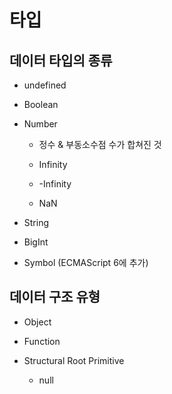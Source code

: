 # 타입

## 데이터 타입의 종류

* undefined

* Boolean

* Number
  
  * 정수 & 부동소수점 수가 합쳐진 것
  
  * Infinity
  
  * -Infinity
  
  * NaN

* String

* BigInt

* Symbol (ECMAScript 6에 추가)



## 데이터 구조 유형

* Object

* Function

* Structural Root Primitive
  
  * null


